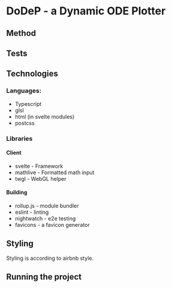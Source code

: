 # DoDeP - a Dynamic ODE Plotter

## Method

## Tests

## Technologies
### Languages:
* Typescript
* glsl
* html (in svelte modules)
* postcss
### Libraries
#### Client
* svelte - Framework
* mathlive - Formatted math input
* twgl - WebGL helper

#### Building
* rollup.js - module bundler
* eslint - linting
* nightwatch - e2e testing
* favicons - a favicon generator

## Styling
Styling is according to airbnb style.

## Running the project
